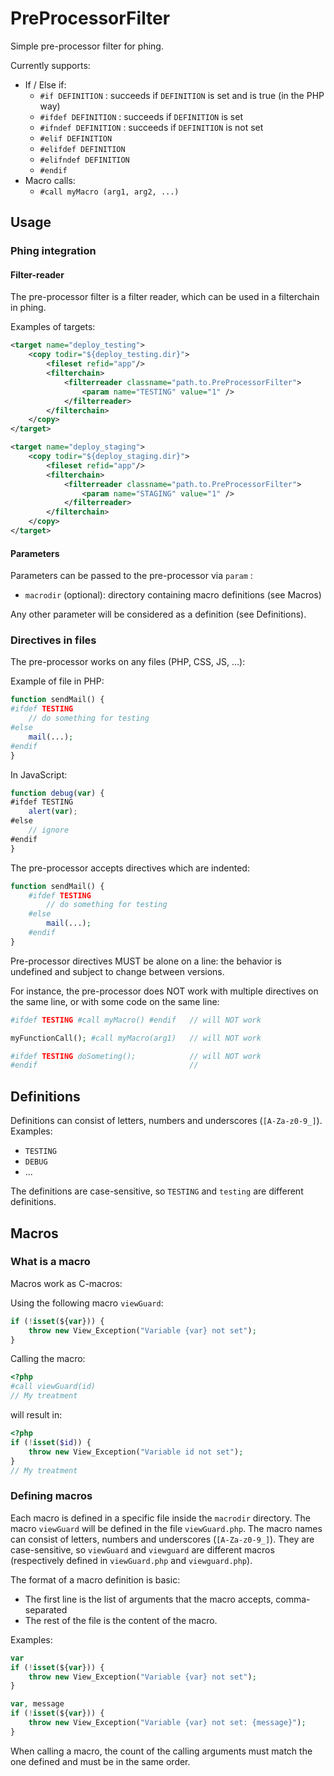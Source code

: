 # PreProcessorFilter

Simple pre-processor filter for phing.

Currently supports:
* If / Else if:
    * `#if DEFINITION` : succeeds if `DEFINITION` is set and is true (in the PHP way)
    * `#ifdef DEFINITION` : succeeds if `DEFINITION` is set
    * `#ifndef DEFINITION` : succeeds if `DEFINITION` is not set
    * `#elif DEFINITION`
    * `#elifdef DEFINITION`
    * `#elifndef DEFINITION`
    * `#endif`
* Macro calls:
    * `#call myMacro (arg1, arg2, ...)`


## Usage

### Phing integration
#### Filter-reader
The pre-processor filter is a filter reader, which can be used in a filterchain in phing.

Examples of targets:

```xml
<target name="deploy_testing">
    <copy todir="${deploy_testing.dir}">
        <fileset refid="app"/>
        <filterchain>
            <filterreader classname="path.to.PreProcessorFilter">
                <param name="TESTING" value="1" />
            </filterreader>
        </filterchain>
    </copy>
</target>

<target name="deploy_staging">
    <copy todir="${deploy_staging.dir}">
        <fileset refid="app"/>
        <filterchain>
            <filterreader classname="path.to.PreProcessorFilter">
                <param name="STAGING" value="1" />
            </filterreader>
        </filterchain>
    </copy>
</target>
```

#### Parameters

Parameters can be passed to the pre-processor via `param` :
* `macrodir` (optional): directory containing macro definitions (see Macros)

Any other parameter will be considered as a definition (see Definitions).

### Directives in files

The pre-processor works on any files (PHP, CSS, JS, ...):

Example of file in PHP:

```php
function sendMail() {
#ifdef TESTING
    // do something for testing
#else
    mail(...);
#endif
}
```

In JavaScript:

```js
function debug(var) {
#ifdef TESTING
    alert(var);
#else
    // ignore
#endif
}
```

The pre-processor accepts directives which are indented:

```php
function sendMail() {
    #ifdef TESTING
        // do something for testing
    #else
        mail(...);
    #endif
}
```

Pre-processor directives MUST be alone on a line: the behavior is undefined and subject to change between versions.

For instance, the pre-processor does NOT work with multiple directives on the same line, or with some code on the same line:

```php
#ifdef TESTING #call myMacro() #endif   // will NOT work

myFunctionCall(); #call myMacro(arg1)   // will NOT work

#ifdef TESTING doSometing();            // will NOT work
#endif                                  //
```

## Definitions

Definitions can consist of letters, numbers and underscores (`[A-Za-z0-9_]`).
Examples:
* `TESTING`
* `DEBUG`
* ...

The definitions are case-sensitive, so `TESTING` and `testing` are different definitions.

## Macros

### What is a macro
Macros work as C-macros:

Using the following macro `viewGuard`:
```php
if (!isset(${var})) {
    throw new View_Exception("Variable {var} not set");
}
```

Calling the macro:
```php
<?php
#call viewGuard(id)
// My treatment
````
will result in:
```php
<?php
if (!isset($id)) {
    throw new View_Exception("Variable id not set");
}
// My treatment
```

### Defining macros

Each macro is defined in a specific file inside the `macrodir` directory. 
The macro `viewGuard` will be defined in the file `viewGuard.php`. 
The macro names can consist of letters, numbers and underscores (`[A-Za-z0-9_]`). 
They are case-sensitive, so `viewGuard` and `viewguard` are different macros (respectively defined in `viewGuard.php` and `viewguard.php`).

The format of a macro definition is basic:
* The first line is the list of arguments that the macro accepts, comma-separated
* The rest of the file is the content of the macro.

Examples:
```php
var
if (!isset(${var})) {
    throw new View_Exception("Variable {var} not set");
}
```

```php
var, message
if (!isset(${var})) {
    throw new View_Exception("Variable {var} not set: {message}");
}
```

When calling a macro, the count of the calling arguments must match the one defined and must be in the same order.
